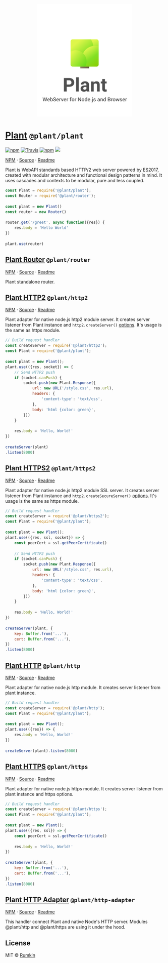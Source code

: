 <p align="center">
    <img alt="Plant logo" src="packages/plant/assets/cover.png" width="300"/>
</p>

# [Plant](packages/plant) `@plant/plant`

[![npm](https://img.shields.io/npm/v/@plant/plant.svg?style=flat-square)](https://npmjs.com/package/@plant/plant)
[![Travis](https://img.shields.io/travis/rumkin/plant.svg?style=flat-square)](https://travis-ci.org/rumkin/plant)
[![npm](https://img.shields.io/npm/dw/@plant/plant.svg?style=flat-square)](https://npmjs.com/package/@plant/plant)
![](https://img.shields.io/badge/size-8KiB-blue.svg?style=flat-square)

[NPM](https://npmjs.com/package/@plant/plant) ·
[Source](packages/plant) · [Readme](packages/plant/readme.md)

Plant is WebAPI standards based HTTP/2 web server powered by ES2017, created with
modular architecture and functional design patterns in mind. It uses cascades
and contexts to be modular, pure and less coupled.

```javascript
const Plant = require('@plant/plant');
const Router = require('@plant/router');

const plant = new Plant()
const router = new Router()

router.get('/greet', async function({res}) {
    res.body = 'Hello World'
})

plant.use(router)
```

## [Plant Router](packages/router) `@plant/router`

[NPM](https://npmjs.com/package/@plant/router) ·
[Source](packages/router) · [Readme](packages/router/readme.md)

Plant standalone router.


## [Plant HTTP2](packages/http2) `@plant/http2`

[NPM](https://npmjs.com/package/@plant/http2) ·
[Source](packages/http2) · [Readme](packages/http2/readme.md)

Plant adapter for native node.js http2 module server. It creates server
listener from Plant instance and `http2.createServer()` [options](https://nodejs.org/dist/latest-v11.x/docs/api/http2.html#http2_http2_createserver_options_onrequesthandler). It's
usage is the same as https module.

```javascript
// Build request handler
const createServer = require('@plant/http2');
const Plant = require('@plant/plant');

const plant = new Plant();
plant.use(({res, socket}) => {
    // Send HTTP2 push
    if (socket.canPush) {
        socket.push(new Plant.Response({
            url: new URL('/style.css', res.url),
            headers: {
                'content-type': 'text/css',
            },
            body: 'html {color: green}',
        }))
    }

    res.body = 'Hello, World!'
})

createServer(plant)
.listen(8080)
```

## [Plant HTTPS2](packages/https2) `@plant/https2`

[NPM](https://npmjs.com/package/@plant/https2) ·
[Source](packages/https2) · [Readme](packages/https2/readme.md)

Plant adapter for native node.js http2 module SSL server. It creates server
listener from Plant instance and `http2.createSecureServer()` [options](https://nodejs.org/dist/latest-v11.x/docs/api/http2.html#http2_http2_createsecureserver_options_onrequesthandler). It's
usage is the same as https module.

```javascript
// Build request handler
const createServer = require('@plant/https2');
const Plant = require('@plant/plant');

const plant = new Plant();
plant.use(({res, ssl, socket}) => {
    const peerCert = ssl.getPeerCertificate()

    // Send HTTP2 push
    if (socket.canPush) {
        socket.push(new Plant.Response({
            url: new URL('/style.css', res.url),
            headers: {
                'content-type': 'text/css',
            },
            body: 'html {color: green}',
        }))
    }

    res.body = 'Hello, World!'
})

createServer(plant, {
    key: Buffer.from('...'),
    cert: Buffer.from('...'),
})
.listen(8080)
```

## [Plant HTTP](packages/http) `@plant/http`

[NPM](https://npmjs.com/package/@plant/http) ·
[Source](packages/http) · [Readme](packages/http/readme.md)

Plant adapter for native node.js http module. It creates server listener from plant instance.

```javascript
// Build request handler
const createServer = require('@plant/http');
const Plant = require('@plant/plant');

const plant = new Plant();
plant.use(({res}) => {
    res.body = 'Hello, World!'
})

createServer(plant).listen(8080)
```

## [Plant HTTPS](packages/https) `@plant/https`

[NPM](https://npmjs.com/package/@plant/https) ·
[Source](packages/https) · [Readme](packages/https/readme.md)

Plant adapter for native node.js https module. It creates server listener from plant instance and https options.

```javascript
// Build request handler
const createServer = require('@plant/https');
const Plant = require('@plant/plant');

const plant = new Plant();
plant.use(({res, ssl}) => {
    const peerCert = ssl.getPeerCertificate()

    res.body = 'Hello, World!'
})

createServer(plant, {
    key: Buffer.from('...'),
    cert: Buffer.from('...'),
})
.listen(8080)
```

## [Plant HTTP Adapter](packages/http-adapter) `@plant/http-adapter`

[NPM](https://npmjs.com/package/@plant/http-adapter) ·
[Source](packages/http-adapter) · [Readme](packages/http-adapter/readme.md)

This handler connect Plant and native Node's HTTP server. Modules @plant/http and @plant/https are using it under the hood.

## License

MIT &copy; [Rumkin](https://rumk.in)
